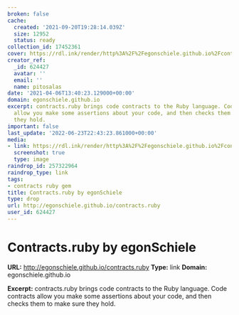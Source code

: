 ```yaml
---
broken: false
cache:
  created: '2021-09-20T19:28:14.039Z'
  size: 12952
  status: ready
collection_id: 17452361
cover: https://rdl.ink/render/http%3A%2F%2Fegonschiele.github.io%2Fcontracts.ruby
creator_ref:
  _id: 624427
  avatar: ''
  email: ''
  name: pitosalas
date: '2021-04-06T13:40:23.129000+00:00'
domain: egonschiele.github.io
excerpt: contracts.ruby brings code contracts to the Ruby language. Code contracts
  allow you make some assertions about your code, and then checks them to make sure
  they hold.
important: false
last_update: '2022-06-23T22:43:23.861000+00:00'
media:
- link: https://rdl.ink/render/http%3A%2F%2Fegonschiele.github.io%2Fcontracts.ruby
  screenshot: true
  type: image
raindrop_id: 257322964
raindrop_type: link
tags:
- contracts ruby gem
title: Contracts.ruby by egonSchiele
type: drop
url: http://egonschiele.github.io/contracts.ruby
user_id: 624427
---
```


# Contracts.ruby by egonSchiele

**URL:** http://egonschiele.github.io/contracts.ruby
**Type:** link
**Domain:** egonschiele.github.io

**Excerpt:** contracts.ruby brings code contracts to the Ruby language. Code contracts allow you make some assertions about your code, and then checks them to make sure they hold.
